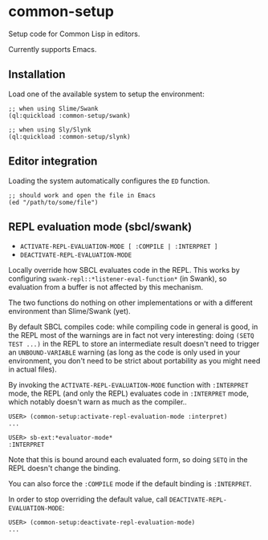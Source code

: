 # common-setup

Setup code for Common Lisp in editors.

Currently supports Emacs.

## Installation

Load one of the available system to setup the environment:

    ;; when using Slime/Swank
    (ql:quickload :common-setup/swank)

    ;; when using Sly/Slynk
    (ql:quickload :common-setup/slynk)

## Editor integration

Loading the system automatically configures the `ED` function.

    ;; should work and open the file in Emacs
    (ed "/path/to/some/file")

## REPL evaluation mode (sbcl/swank)

- `ACTIVATE-REPL-EVALUATION-MODE [ :COMPILE | :INTERPRET ]`
- `DEACTIVATE-REPL-EVALUATION-MODE`

Locally override how SBCL evaluates code in the REPL. This works by
configuring `swank-repl::*listener-eval-function*` (in Swank), so
evaluation from a buffer is not affected by this mechanism.

The two functions do nothing on other implementations or with a
different environment than Slime/Swank (yet).

By default SBCL compiles code: while compiling code in general is
good, in the REPL most of the warnings are in fact not very
interesting: doing `(SETQ TEST ...)` in the REPL to store an
intermediate result doesn't need to trigger an `UNBOUND-VARIABLE`
warning (as long as the code is only used in your environment, you
don't need to be strict about portability as you might need in actual
files).

By invoking the `ACTIVATE-REPL-EVALUATION-MODE` function with
`:INTERPRET` mode, the REPL (and only the REPL) evaluates code in
`:INTERPRET` mode, which notably doesn't warn as much as the
compiler..

    USER> (common-setup:activate-repl-evaluation-mode :interpret)
    ...

    USER> sb-ext:*evaluator-mode*
    :INTERPRET

Note that this is bound around each evaluated form, so doing `SETQ` in
the REPL doesn't change the binding.

You can also force the `:COMPILE` mode if the default binding is `:INTERPRET`.

In order to stop overriding the default value, call `DEACTIVATE-REPL-EVALUATION-MODE`:

    USER> (common-setup:deactivate-repl-evaluation-mode)
    ...
